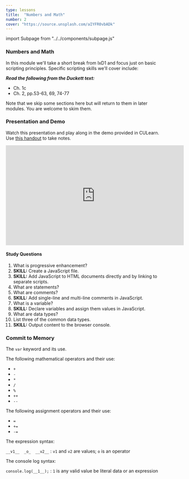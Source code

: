```yaml
---
type: lessons
title:  "Numbers and Math"
number: 2
cover: "https://source.unsplash.com/aIYFR0vbADk"
---
```

import Subpage from "../../components/subpage.js"

<Subpage slug="numbers-and-math">

### Numbers and Math

In this module we'll take a short break from IxD1 and focus just on basic scripting principles. Specific scripting skills we'll cover include:

***Read the following from the Duckett text:***

* Ch. 1c
* Ch. 2, pp.53-63, 69, 74-77

Note that we skip some sections here but will return to them in later modules. You are welcome to skim them.

</Subpage>
<Subpage slug="presentation-and-demo">

### Presentation and Demo

Watch this presentation and play along in the demo provided in CULearn. Use [this handout](/docs/vcd-3650-lesson-2.pdf) to take notes.

<iframe width="560" height="315" src="https://www.youtube.com/embed/XNujdelUXuM?list=PLuOViGmL7TfUvXLsGu6JfBCAq-rF2iSQz" frameborder="0" allowfullscreen></iframe>

#### Study Questions

1. What is progressive enhancement?
2. **SKILL:** Create a JavaScript file.
3. **SKILL:** Add JavaScript to HTML documents directly and by linking to separate scripts.
4. What are statements?
5. What are comments?
6. **SKILL:** Add single-line and multi-line comments in JavaScript.
7. What is a variable?
8. **SKILL:** Declare variables and assign them values in JavaScript.
9. What are data types?
10. List three of the common data types.
11. **SKILL:** Output content to the browser console.

</Subpage>
<Subpage slug="commit-to-memory">

### Commit to Memory

The `var` keyword and its use.

The following mathematical operators and their use:

* `+`
* `-`
* `*`
* `/`
* `%`
* `++`
* `--`

The following assignment operators and their use:
* `=`
* `+=`
* `-=`

The expression syntax:

`__v1__  _o_  __v2__`
: `v1` and `v2` are values; `o` is an operator

The console log syntax:

`console.log(__1__);`
: `1` is any valid value be literal data or an expression

</Subpage>
